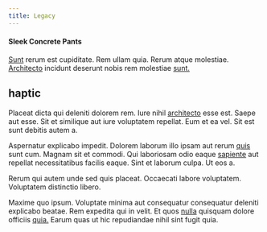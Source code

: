 ```yaml
---
title: Legacy
---
```


#### Sleek Concrete Pants

[Sunt](/dolore/odio/neque/et/hub_standardization.md) rerum est cupiditate. Rem ullam quia. Rerum atque molestiae. [Architecto](/earum/quo/dolorem/aperiam/avon.md) incidunt deserunt nobis rem molestiae [sunt.](/consequatur/back_up.md)

## haptic

Placeat dicta qui deleniti dolorem rem. Iure nihil [architecto](/earum/quo/dolorem/ergonomic_wooden_cheese_oklahoma.md) esse est. Saepe aut esse. Sit et similique aut iure voluptatem repellat. Eum et ea vel. Sit est sunt debitis autem a.

Aspernatur explicabo impedit. Dolorem laborum illo ipsam aut rerum [quis](/eos/est/ut/solid_state_parks_ssl.md) sunt cum. Magnam sit et commodi. Qui laboriosam odio eaque [sapiente](/aspernatur/reboot_fresh_thinking_forward.md) aut repellat necessitatibus facilis eaque. Sint et laborum culpa. Ut eos a.

Rerum qui autem unde sed quis placeat. Occaecati labore voluptatem. Voluptatem distinctio libero.

Maxime quo ipsum. Voluptate minima aut consequatur consequatur deleniti explicabo beatae. Rem expedita qui in velit. Et quos [nulla](/dolore/nemo/home_loan_account_generic_metal_ball.md) quisquam dolore officiis [quia.](/facere/adipisci/molestiae/auto_loan_account_lead.md) Earum quas ut hic repudiandae nihil sint fugit quia.
